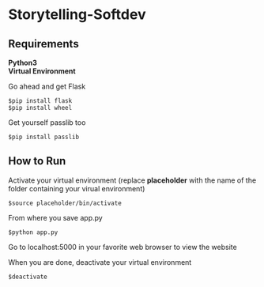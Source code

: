 # Storytelling-Softdev

## Requirements
**Python3 <br>
Virtual Environment**

Go ahead and get Flask
```
$pip install flask
$pip install wheel
```
Get yourself passlib too
```
$pip install passlib
```
## How to Run
Activate your virtual environment 
(replace **placeholder** with the name of the folder containing your virual environment)
```
$source placeholder/bin/activate
```
From where you save app.py
```
$python app.py
```
Go to localhost:5000 in your favorite web browser to view the website

When you are done, deactivate your virtual environment
```
$deactivate
```


